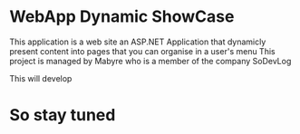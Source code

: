 # WebApp Dynamic ShowCase
This application is a web site an ASP.NET Application that dynamicly present content into pages that you can organise in a user's menu
This project is managed by Mabyre who is a member of the company SoDevLog

This will develop

# So stay tuned

